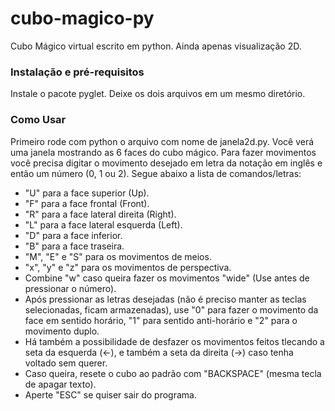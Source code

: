 # cubo-magico-py
Cubo Mágico virtual escrito em python. Ainda apenas visualização 2D.
### Instalação e pré-requisitos
Instale o pacote pyglet.
Deixe os dois arquivos em um mesmo diretório.
### Como Usar
Primeiro rode com python o arquivo com nome de janela2d.py. Você verá uma janela mostrando as 6 faces do cubo mágico.
Para fazer movimentos você precisa digitar o movimento desejado em letra da notação em inglês e então um número (0, 1 ou 2). Segue abaixo a lista de comandos/letras:
* "U" para a face superior (Up).
* "F" para a face frontal (Front).
* "R" para a face lateral direita (Right).
* "L" para a face lateral esquerda (Left).
* "D" para a face inferior.
* "B" para a face traseira.
* "M", "E" e "S" para os movimentos de meios.
* "x", "y" e "z" para os movimentos de perspectiva.
* Combine "w" caso queira fazer os movimentos "wide" (Use antes de pressionar o número).
* Após pressionar as letras desejadas (não é preciso manter as teclas selecionadas, ficam armazenadas),
use "0" para fazer o movimento da face em sentido horário, "1" para sentido anti-horário e "2" para o movimento duplo.
* Há também a possibilidade de desfazer os movimentos feitos tlecando a seta da esquerda (←),
e também a seta da direita (→) caso tenha voltado sem querer.
* Caso queira, resete o cubo ao padrão com "BACKSPACE" (mesma tecla de apagar texto).
* Aperte "ESC" se quiser sair do programa.
